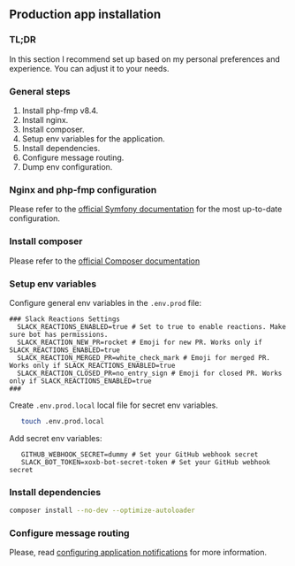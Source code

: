 ## Production app installation
### TL;DR

In this section I recommend set up based on my personal preferences and experience.
You can adjust it to your needs.

### General steps
1. Install php-fmp v8.4.
2. Install nginx.
3. Install composer.
4. Setup env variables for the application.
5. Install dependencies.
6. Configure message routing.
7. Dump env configuration.

### Nginx and php-fmp configuration

Please refer to the [official Symfony documentation](https://symfony.com/doc/current/setup/web_server_configuration.html) 
for the most up-to-date configuration.

### Install composer

Please refer to the [official Composer documentation](https://getcomposer.org/doc/00-intro.md#installation-linux-unix-macos)

### Setup env variables

Configure general env variables in the `.env.prod` file:
```text
### Slack Reactions Settings 
  SLACK_REACTIONS_ENABLED=true # Set to true to enable reactions. Make sure bot has permissions.
  SLACK_REACTION_NEW_PR=rocket # Emoji for new PR. Works only if SLACK_REACTIONS_ENABLED=true
  SLACK_REACTION_MERGED_PR=white_check_mark # Emoji for merged PR. Works only if SLACK_REACTIONS_ENABLED=true
  SLACK_REACTION_CLOSED_PR=no_entry_sign # Emoji for closed PR. Works only if SLACK_REACTIONS_ENABLED=true
###
```

Create `.env.prod.local` local file for secret env variables.
```bash
   touch .env.prod.local 
```
Add secret env variables:
```text
   GITHUB_WEBHOOK_SECRET=dummy # Set your GitHub webhook secret
   SLACK_BOT_TOKEN=xoxb-bot-secret-token # Set your GitHub webhook secret
```

### Install dependencies
```bash
composer install --no-dev --optimize-autoloader
```

### Configure message routing

Please, read [configuring application notifications](configuring.md) for more information.
